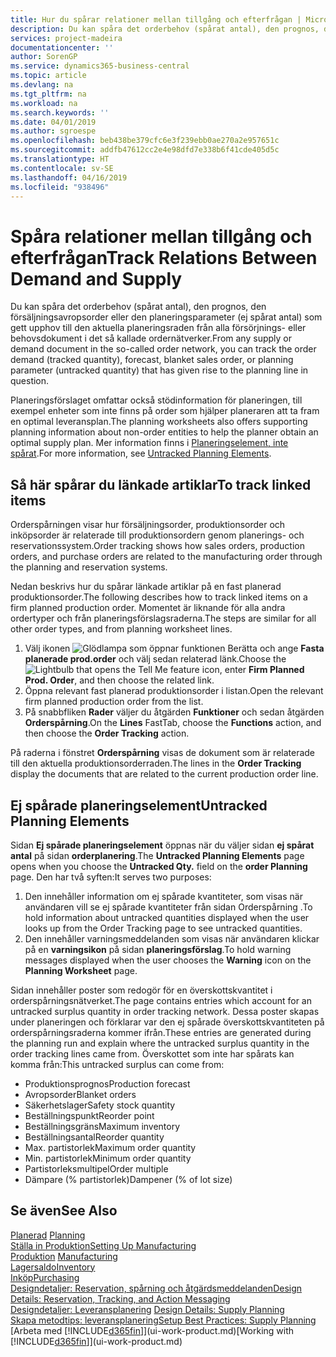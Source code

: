```yaml
---
title: Hur du spårar relationer mellan tillgång och efterfrågan | Microsoft Docs
description: Du kan spåra det orderbehov (spårat antal), den prognos, den försäljningsavropsorder eller den planeringsparameter (ej spårat antal) som gett upphov till den aktuella planeringsraden från alla försörjnings- eller behovsdokument i det så kallade ordernätverker.
services: project-madeira
documentationcenter: ''
author: SorenGP
ms.service: dynamics365-business-central
ms.topic: article
ms.devlang: na
ms.tgt_pltfrm: na
ms.workload: na
ms.search.keywords: ''
ms.date: 04/01/2019
ms.author: sgroespe
ms.openlocfilehash: beb438be379cfc6e3f239ebb0ae270a2e957651c
ms.sourcegitcommit: addfb47612cc2e4e98dfd7e338b6f41cde405d5c
ms.translationtype: HT
ms.contentlocale: sv-SE
ms.lasthandoff: 04/16/2019
ms.locfileid: "938496"
---
```

# <a name="track-relations-between-demand-and-supply"></a><span data-ttu-id="659be-103">Spåra relationer mellan tillgång och efterfrågan</span><span class="sxs-lookup"><span data-stu-id="659be-103">Track Relations Between Demand and Supply</span></span>
<span data-ttu-id="659be-104">Du kan spåra det orderbehov (spårat antal), den prognos, den försäljningsavropsorder eller den planeringsparameter (ej spårat antal) som gett upphov till den aktuella planeringsraden från alla försörjnings- eller behovsdokument i det så kallade ordernätverker.</span><span class="sxs-lookup"><span data-stu-id="659be-104">From any supply or demand document in the so-called order network, you can track the order demand (tracked quantity), forecast, blanket sales order, or planning parameter (untracked quantity) that has given rise to the planning line in question.</span></span>

<span data-ttu-id="659be-105">Planeringsförslaget omfattar också stödinformation för planeringen, till exempel enheter som inte finns på order som hjälper planeraren att ta fram en optimal leveransplan.</span><span class="sxs-lookup"><span data-stu-id="659be-105">The planning worksheets also offers supporting planning information about non-order entities to help the planner obtain an optimal supply plan.</span></span> <span data-ttu-id="659be-106">Mer information finns i [Planeringselement, inte spårat](production-how-track-demand-supply.md#untracked-planning-elements).</span><span class="sxs-lookup"><span data-stu-id="659be-106">For more information, see [Untracked Planning Elements](production-how-track-demand-supply.md#untracked-planning-elements).</span></span>

## <a name="to-track-linked-items"></a><span data-ttu-id="659be-107">Så här spårar du länkade artiklar</span><span class="sxs-lookup"><span data-stu-id="659be-107">To track linked items</span></span>
<span data-ttu-id="659be-108">Orderspårningen visar hur försäljningsorder, produktionsorder och inköpsorder är relaterade till produktionsordern genom planerings- och reservationssystem.</span><span class="sxs-lookup"><span data-stu-id="659be-108">Order tracking shows how sales orders, production orders, and purchase orders are related to the manufacturing order through the planning and reservation systems.</span></span>

<span data-ttu-id="659be-109">Nedan beskrivs hur du spårar länkade artiklar på en fast planerad produktionsorder.</span><span class="sxs-lookup"><span data-stu-id="659be-109">The following describes how to track linked items on a firm planned production order.</span></span> <span data-ttu-id="659be-110">Momentet är liknande för alla andra ordertyper och från planeringsförslagsraderna.</span><span class="sxs-lookup"><span data-stu-id="659be-110">The steps are similar for all other order types, and from planning worksheet lines.</span></span>

1. <span data-ttu-id="659be-111">Välj ikonen ![Glödlampa som öppnar funktionen Berätta](media/ui-search/search_small.png "Berätta vad du vill göra") och ange **Fasta planerade prod.order** och välj sedan relaterad länk.</span><span class="sxs-lookup"><span data-stu-id="659be-111">Choose the ![Lightbulb that opens the Tell Me feature](media/ui-search/search_small.png "Tell me what you want to do") icon, enter **Firm Planned Prod. Order**, and then choose the related link.</span></span>
2. <span data-ttu-id="659be-112">Öppna relevant fast planerad produktionsorder i listan.</span><span class="sxs-lookup"><span data-stu-id="659be-112">Open the relevant firm planned production order from the list.</span></span>
3. <span data-ttu-id="659be-113">På snabbfliken **Rader** väljer du åtgärden **Funktioner** och sedan åtgärden **Orderspårning**.</span><span class="sxs-lookup"><span data-stu-id="659be-113">On the **Lines** FastTab, choose the **Functions** action, and then choose the **Order Tracking** action.</span></span>

<span data-ttu-id="659be-114">På raderna i fönstret **Orderspårning** visas de dokument som är relaterade till den aktuella produktionsorderraden.</span><span class="sxs-lookup"><span data-stu-id="659be-114">The lines in the **Order Tracking** display the documents that are related to the current production order line.</span></span>

## <a name="untracked-planning-elements"></a><span data-ttu-id="659be-115">Ej spårade planeringselement</span><span class="sxs-lookup"><span data-stu-id="659be-115">Untracked Planning Elements</span></span>
<span data-ttu-id="659be-116">Sidan **Ej spårade planeringselement** öppnas när du väljer sidan **ej spårat antal** på sidan **orderplanering**.</span><span class="sxs-lookup"><span data-stu-id="659be-116">The **Untracked Planning Elements** page opens when you choose the **Untracked Qty.** field on the **order Planning** page.</span></span> <span data-ttu-id="659be-117">Den har två syften:</span><span class="sxs-lookup"><span data-stu-id="659be-117">It serves two purposes:</span></span>

1. <span data-ttu-id="659be-118">Den innehåller information om ej spårade kvantiteter, som visas när användaren vill se ej spårade kvantiteter från sidan Orderspårning .</span><span class="sxs-lookup"><span data-stu-id="659be-118">To hold information about untracked quantities displayed when the user looks up from the Order Tracking page to see untracked quantities.</span></span>
2. <span data-ttu-id="659be-119">Den innehåller varningsmeddelanden som visas när användaren klickar på en **varningsikon** på sidan **planeringsförslag**.</span><span class="sxs-lookup"><span data-stu-id="659be-119">To hold warning messages displayed when the user chooses the **Warning** icon on the **Planning Worksheet** page.</span></span>

<span data-ttu-id="659be-120">Sidan innehåller poster som redogör för en överskottskvantitet i orderspårningsnätverket.</span><span class="sxs-lookup"><span data-stu-id="659be-120">The page contains entries which account for an untracked surplus quantity in order tracking network.</span></span> <span data-ttu-id="659be-121">Dessa poster skapas under planeringen och förklarar var den ej spårade överskottskvantiteten på orderspårningsraderna kommer ifrån.</span><span class="sxs-lookup"><span data-stu-id="659be-121">These entries are generated during the planning run and explain where the untracked surplus quantity in the order tracking lines came from.</span></span> <span data-ttu-id="659be-122">Överskottet som inte har spårats kan komma från:</span><span class="sxs-lookup"><span data-stu-id="659be-122">This untracked surplus can come from:</span></span>

- <span data-ttu-id="659be-123">Produktionsprognos</span><span class="sxs-lookup"><span data-stu-id="659be-123">Production forecast</span></span>
- <span data-ttu-id="659be-124">Avropsorder</span><span class="sxs-lookup"><span data-stu-id="659be-124">Blanket orders</span></span>
- <span data-ttu-id="659be-125">Säkerhetslager</span><span class="sxs-lookup"><span data-stu-id="659be-125">Safety stock quantity</span></span>
- <span data-ttu-id="659be-126">Beställningspunkt</span><span class="sxs-lookup"><span data-stu-id="659be-126">Reorder point</span></span>
- <span data-ttu-id="659be-127">Beställningsgräns</span><span class="sxs-lookup"><span data-stu-id="659be-127">Maximum inventory</span></span>
- <span data-ttu-id="659be-128">Beställningsantal</span><span class="sxs-lookup"><span data-stu-id="659be-128">Reorder quantity</span></span>
- <span data-ttu-id="659be-129">Max. partistorlek</span><span class="sxs-lookup"><span data-stu-id="659be-129">Maximum order quantity</span></span>
- <span data-ttu-id="659be-130">Min. partistorlek</span><span class="sxs-lookup"><span data-stu-id="659be-130">Minimum order quantity</span></span>
- <span data-ttu-id="659be-131">Partistorleksmultipel</span><span class="sxs-lookup"><span data-stu-id="659be-131">Order multiple</span></span>
- <span data-ttu-id="659be-132">Dämpare (% partistorlek)</span><span class="sxs-lookup"><span data-stu-id="659be-132">Dampener (% of lot size)</span></span>

## <a name="see-also"></a><span data-ttu-id="659be-133">Se även</span><span class="sxs-lookup"><span data-stu-id="659be-133">See Also</span></span>  
<span data-ttu-id="659be-134">[Planerad](production-planning.md) </span><span class="sxs-lookup"><span data-stu-id="659be-134">[Planning](production-planning.md) </span></span>  
[<span data-ttu-id="659be-135">Ställa in Produktion</span><span class="sxs-lookup"><span data-stu-id="659be-135">Setting Up Manufacturing</span></span>](production-configure-production-processes.md)  
<span data-ttu-id="659be-136">[Produktion](production-manage-manufacturing.md)  </span><span class="sxs-lookup"><span data-stu-id="659be-136">[Manufacturing](production-manage-manufacturing.md)  </span></span>  
[<span data-ttu-id="659be-137">Lagersaldo</span><span class="sxs-lookup"><span data-stu-id="659be-137">Inventory</span></span>](inventory-manage-inventory.md)  
[<span data-ttu-id="659be-138">Inköp</span><span class="sxs-lookup"><span data-stu-id="659be-138">Purchasing</span></span>](purchasing-manage-purchasing.md)  
[<span data-ttu-id="659be-139">Designdetaljer: Reservation, spårning och åtgärdsmeddelanden</span><span class="sxs-lookup"><span data-stu-id="659be-139">Design Details: Reservation, Tracking, and Action Messaging</span></span>](design-details-reservation-order-tracking-and-action-messaging.md)  
<span data-ttu-id="659be-140">[Designdetaljer: Leveransplanering](design-details-supply-planning.md) </span><span class="sxs-lookup"><span data-stu-id="659be-140">[Design Details: Supply Planning](design-details-supply-planning.md) </span></span>  
[<span data-ttu-id="659be-141">Skapa metodtips: leveransplanering</span><span class="sxs-lookup"><span data-stu-id="659be-141">Setup Best Practices: Supply Planning</span></span>](setup-best-practices-supply-planning.md)  
<span data-ttu-id="659be-142">[Arbeta med [!INCLUDE[d365fin](includes/d365fin_md.md)]](ui-work-product.md)</span><span class="sxs-lookup"><span data-stu-id="659be-142">[Working with [!INCLUDE[d365fin](includes/d365fin_md.md)]](ui-work-product.md)</span></span>
